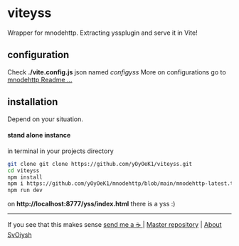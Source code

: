# viteyss
Wrapper for mnodehttp. Extracting yssplugin and serve it in Vite!


## configuration

Check **./vite.config.js** json named *configyss*
More on configurations go to [mnodehttp Readme ...](https://github.com/yOyOeK1/mnodehttp/blob/main/README.md)


## installation

Depend on your situation.


#### stand alone instance

in terminal in your projects directory

```bash
git clone git clone https://github.com/yOyOeK1/viteyss.git
cd viteyss
npm install
npm i https://github.com/yOyOeK1/mnodehttp/blob/main/mnodehttp-latest.tgz
npm run dev
```

on **http://localhost:8777/yss/index.html** there is a yss :)



---

If you see that this makes sense [ send me a ☕ ](https://ko-fi.com/B0B0DFYGS) | [Master repository](https://github.com/yOyOeK1/oiyshTerminal) | [About SvOiysh](https://www.youtube.com/@svoiysh)